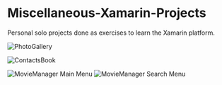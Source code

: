 # Miscellaneous-Xamarin-Projects
Personal solo projects done as exercises to learn the Xamarin platform.

![PhotoGallery](https://i.ibb.co/4FqZB2X/photogallery.jpg)

![ContactsBook](https://i.ibb.co/GMQhzFF/contactsbook.jpg)

![MovieManager Main Menu](https://i.ibb.co/27jjzzh/moviemanager-mainmenu.jpg)
![MovieManager Search Menu](https://i.ibb.co/kHRq8n0/moviemanager-searchmenu.jpg)
